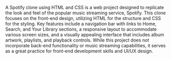 A Spotify clone using HTML and CSS is a web project designed to replicate the look and feel of the popular music streaming service, Spotify. This clone focuses on the front-end design, utilizing HTML for the structure and CSS for the styling. Key features include a navigation bar with links to Home, Search, and Your Library sections, a responsive layout to accommodate various screen sizes, and a visually appealing interface that includes album artwork, playlists, and playback controls. While this project does not incorporate back-end functionality or music streaming capabilities, it serves as a great practice for front-end development skills and UI/UX design.
